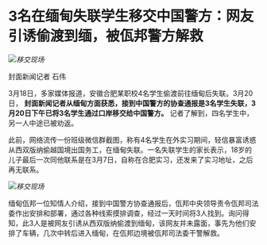 # 3名在缅甸失联学生移交中国警方：网友引诱偷渡到缅，被佤邦警方解救

![](https://inews.gtimg.com/om_bt/OMKWxfK1Dyb_Tt7ALXNq8WYXL5ans3zFnJmx2RmI1u7DkAA/1000)_移交现场_

封面新闻记者 石伟

3月18日，多家媒体报道，安徽合肥某职校4名学生偷渡前往缅甸后失联。3月20日，
**封面新闻记者从缅甸方面获悉，接到中国警方的协查通报是3名学生失联，3月20日下午已将3名学生通过口岸移交给中国警方。**
记者了解到，四名学生中，另一人中途已被劝返。

此前，网络流传一份班级微信群截图，称有4名学生在外实习期间，轻信暴富诱惑从西双版纳偷越国境出国务工，在缅甸失联。一名失联学生的家长表示，18岁的儿子最后一次同他联系是在3月7日，自称在合肥实习，还发来了实习地址，之后再无联系。

![](https://inews.gtimg.com/om_bt/O1csKshzdcHN4biGPj52CNyokaAoRbxoVDMzrVCZYrCJEAA/1000)_移交现场_

缅甸佤邦一位知情人介绍，接到中国警方协查通报后，佤邦中央领导责令佤邦司法委作出安排和部署，通过各种线索摸排调查，经过一天时间将3人找到。询问得知，此3人是被网友引诱从西双版纳偷渡到缅甸，该网友并未露面，事先为他们安排了车辆，几次中转后进入缅甸，在佤邦边境被佤邦司法委干警解救。

